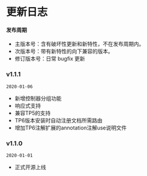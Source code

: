 # 更新日志

#### 发布周期
- 主版本号：含有破坏性更新和新特性，不在发布周期内。
- 次版本号：带有新特性的向下兼容的版本。
- 修订版本号：日常 bugfix 更新



### v1.1.1
`2020-01-06`
- 新增控制器分组功能
- 响应式支持
- 兼容TP5的支持
- TP6版本安装时自动注册文档所需路由
- 增加TP6注解扩展的annotation注解use说明文件

### v1.1.0
`2020-01-01`
- 正式开源上线


